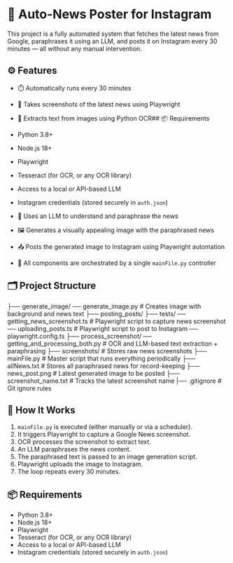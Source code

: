 # 📰 Auto-News Poster for Instagram

This project is a fully automated system that fetches the latest news from Google, paraphrases it using an LLM, and posts it on Instagram every 30 minutes — all without any manual intervention.

## ⚙️ Features
- ⏱️ Automatically runs every 30 minutes
- 📸 Takes screenshots of the latest news using Playwright
- 🧾 Extracts text from images using Python OCR## 📦 Requirements

- Python 3.8+
- Node.js 18+
- Playwright
- Tesseract (for OCR, or any OCR library)
- Access to a local or API-based LLM
- Instagram credentials (stored securely in `auth.json`)
- 🧠 Uses an LLM to understand and paraphrase the news
- 🖼️ Generates a visually appealing image with the paraphrased news
- 📤 Posts the generated image to Instagram using Playwright automation
- 🎯 All components are orchestrated by a single `mainFile.py` controller
  

## 🗂️ Project Structure
├── generate_image/ 
  ── generate_image.py # Creates image with background and news text 
├── posting_posts/
  ├── tests/ 
    ── getting_news_screenshot.ts # Playwright script to capture news screenshot
    ── uploading_posts.ts # Playwright script to post to Instagram 
  ── playwright.config.ts 
├── process_screenshot/ 
  ── getting_and_processing_both.py # OCR and LLM-based text extraction + paraphrasing
├── screenshots/ # Stores raw news screenshots 
├── mainFile.py # Master script that runs everything periodically 
├── allNews.txt # Stores all paraphrased news for record-keeping 
├── news_post.png # Latest generated image to be posted 
├── screenshot_name.txt # Tracks the latest screenshot name 
|── .gitignore # Git ignore rules


## 🚀 How It Works
1. `mainFile.py` is executed (either manually or via a scheduler).
2. It triggers Playwright to capture a Google News screenshot.
3. OCR processes the screenshot to extract text.
4. An LLM paraphrases the news content.
5. The paraphrased text is passed to an image generation script.
6. Playwright uploads the image to Instagram.
7. The loop repeats every 30 minutes.


## 📦 Requirements
- Python 3.8+
- Node.js 18+
- Playwright
- Tesseract (for OCR, or any OCR library)
- Access to a local or API-based LLM
- Instagram credentials (stored securely in `auth.json`)
  
